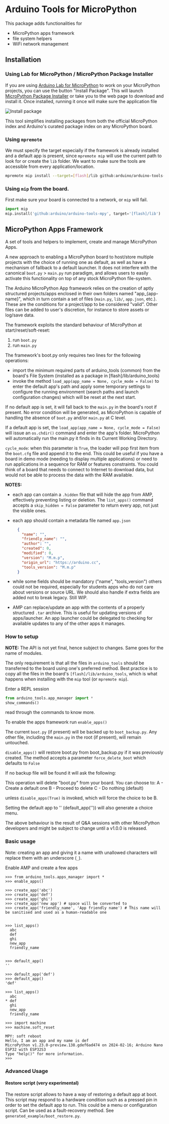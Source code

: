 # Arduino Tools for MicroPython

This package adds functionalities for

* MicroPython apps framework
* file system helpers
* WiFi network management

## Installation

### Using Lab for MicroPython / MicroPython Package Installer

If you are using [Arduino Lab for MicroPython](https://labs.arduino.cc/en/labs/micropython) to work on your MicroPython projects, you can use the button "Install Package". This will launch [MicroPython Package Installer](https://labs.arduino.cc/en/labs/micropython-package-installer) or take you to the web page to download and install it.
Once installed, running it once will make sure the application file 

![Install package](assets/package_installer_button.png)

This tool simplifies installing packages from both the official MicroPython index and Arduino's curated package index on any MicroPython board.

### Using `mpremote`

We must specify the target especially if the framework is already installed and a default app is present, since `mpremote mip` will use the current path to look for or create the `lib` folder.
We want to make sure the tools are accessible from every application/location.

```bash
mpremote mip install --target=[flash]/lib github:arduino/arduino-tools-mpy
```

### Using `mip` from the board.

First make sure your board is connected to a network, or `mip` will fail.

```python
import mip
mip.install('github:arduino/arduino-tools-mpy', target='[flash]/lib')
```

## MicroPython Apps Framework

A set of tools and helpers to implement, create and manage MicroPython Apps.

A new approach to enabling a MicroPython board to host/store multiple projects with the choice of running one as default, as well as have a mechanism of fallback to a default launcher.
It does not interfere with the canonical `boot.py`  > `main.py` run paradigm, and allows users to easily activate this functionality on top of any stock MicroPython file-system.

The Arduino MicroPython App framework relies on the creation of aptly structured projects/apps enclosed in their own folders named "app_{app-name}", which in turn contain a set of files (`main.py`, `lib/`, `app.json`, etc.).
These are the conditions for a project/app to be considered "valid".
Other files can be added to user's discretion, for instance to store assets or log/save data.

The framework exploits the standard behaviour of MicroPython at start/reset/soft-reset:

1. run `boot.py`
1. run `main.py`

The framework's boot.py only requires two lines for the following operations:

* import the minimum required parts of arduino_tools (common) from the board's File System (installed as a package in [flash]/lib/arduino_tools)
* invoke the method `load_app(app_name = None, cycle_mode = False)` to enter the default app's path and apply some temporary settings to configure the running environment (search paths and launch configuration changes) which will be reset at the next start.

If no default app is set, it will fall back to the `main.py` in the board's root if present.
No error condition will be generated, as MicroPython is capable of handling the absence of `boot.py` and/or `main.py` at C level.

If a default app is set, the `load_app(app_name = None, cycle_mode = False)` will issue an `os.chdir()` command and enter the app's folder.
MicroPython will automatically run the main.py it finds in its Current Working Directory.

`cycle_mode`: when this parameter is `True`, the loader will pop first item from the `boot.cfg` file and append it to the end.
This could be useful if you have a board in demo mode (needing to display  multiple applications) or need to run applications in a sequence for RAM or features constraints.
You could think of a board that needs to connect to Internet to download data, but would not be able to process the data with the RAM available. 

**NOTES:**

* each app can contain a `.hidden` file that will hide the app from AMP, effectively preventing listing or deletion.
The `list_apps()` command accepts a `skip_hidden = False` parameter to return every app, not just the visible ones.

* each app should contain a metadata file named `app.json`

  ```json
    {
      "name": "",
      "friendly_name": "",
      "author": "", 
      "created": 0, 
      "modified": 0, 
      "version": "M.m.p", 
      "origin_url": "https://arduino.cc", 
      "tools_version": "M.m.p"
    }
  ```

* while some fields should be mandatory ("name", "tools_version") others could not be required, especially for students apps who do not care about versions or source URL.
We should also handle if extra fields are added not to break legacy.
Still WIP.

* AMP can replace/update an app with the contents of a properly structured `.tar` archive.
This is useful for updating versions of apps/launcher.
An app launcher could be delegated to checking for available updates to any of the other apps it manages.

### How to setup

**NOTE:** The API is not yet final, hence subject to changes.
Same goes for the name of modules.

The only requirement is that all the files in `arduino_tools` should be transferred to the board using one's preferred method.
Best practice is to copy all the files in the board's `[flash]/lib/arduino_tools`, which is what happens when installing with the `mip` tool (or `mpremote mip`).

Enter a REPL session

```python
from arduino_tools.app_manager import *
show_commands()
```

read through the commands to know more.

To enable the apps framework run
`enable_apps()`

The current `boot.py` (if present) will be backed up to `boot_backup.py`.
Any other file, including the `main.py` in the root (if present), will remain untouched.

`disable_apps()` will restore boot.py from boot_backup.py if it was previously created.
The method accepts a parameter `force_delete_boot` which defaults to `False`

If no backup file will be found it will ask the following:

This operation will delete "boot.py" from your board.
You can choose to:
A - Create a default one
B - Proceed to delete
C - Do nothing (default)

unless `disable_apps(True)` is invoked, which will force the choice to be B.

Setting the default app to '' (default_app('')) will also generate a choice menu.

The above behaviour is the result of Q&A sessions with other MicroPython developers and might be subject to change until a v1.0.0 is released.

### Basic usage

Note: creating an app and giving it a name with unallowed characters will replace them with an underscore (`_`).

Enable AMP and create a few apps

```shell
>>> from arduino_tools.apps_manager import *
>>> enable_apps()

>>> create_app('abc')
>>> create_app('def')
>>> create_app('ghi')
>>> create_app('new app') # space will be converted to _
>>> create_app('friendly_name', 'App friendly name') # This name will be sanitised and used as a human-readable one


>>> list_apps()
  abc
  def
  ghi
  new_app
  friendly_name


>>> default_app()
''

>>> default_app('def')
>>> default_app()
'def'

>>> list_apps()
  abc
* def
  ghi
  new_app
  friendly_name

>>> import machine
>>> machine.soft_reset

MPY: soft reboot
Hello, I am an app and my name is def
MicroPython v1.23.0-preview.138.gdef6ad474 on 2024-02-16; Arduino Nano ESP32 with ESP32S3
Type "help()" for more information.
>>> 
```

### Advanced Usage

#### Restore script (very experimental)

The restore script allows to have a way of restoring a default app at boot.
This script may respond to a hardware condition such as a pressed pin in order to set the default app to run.
This could be a menu or configuration script.
Can be used as a fault-recovery method.
See `generated_example/boot_restore.py`.
